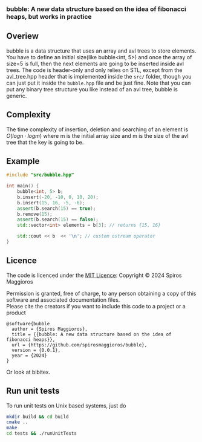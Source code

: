 ### bubble: A new data structure based on the idea of fibonacci heaps, but works in practice

## Overiew
bubble is a data structure that uses an array and avl trees to store elements. You have to define
an initial size(like bubble<int, 5>) and once the array of size=5 is full, then the next elements
are going to be inserted inside avl trees.
The code is header-only and only relies on STL, except from the avl_tree.hpp header that is implemented inside the
```src/``` folder, though you can just put it inside the ```bubble.hpp``` file and be just fine.
Note that you can put any binary tree structure you like instead of an avl tree, bubble is generic.

## Complexity
The time complexity of insertion, deletion and searching of an element is $O(logn \cdot logm)$ where m is the
initial array size and m is the size of the avl tree that the key is going to be.

## Example
```cpp
#include "src/bubble.hpp"

int main() {
    bubble<int, 5> b;
    b.insert(-20, -10, 0, 10, 20);
    b.insert(15, 16, -5, -6);
    assert(b.search(15) == true);
    b.remove(15);
    assert(b.search(15) == false);
    std::vector<int> elements = b[3]; // returns {15, 16}

    std::cout << b  << '\n'; // custom ostream operator
}
```

## Licence
The code is licenced under the [MIT Licence](http://opensource.org/licenses/MIT):
Copyright &copy; 2024 Spiros Maggioros

Permission is granted, free of charge, to any person obtaining a copy of this software and associated
documentation files. \
Please cite the creators if you want to include this code to a project or a product
```
@software{bubble
  author = {Spiros Maggioros},
  title = {{bubble: A new data structure based on the idea of fibonacci heaps}},
  url = {https://github.com/spirosmaggioros/bubble},
  version = {0.0.1},
  year = {2024}
}
```
Or look at bibitex.


## Run unit tests
To run unit tests on Unix based systems, just do
```bash
mkdir build && cd build
cmake ..
make
cd tests && ./runUnitTests
```
